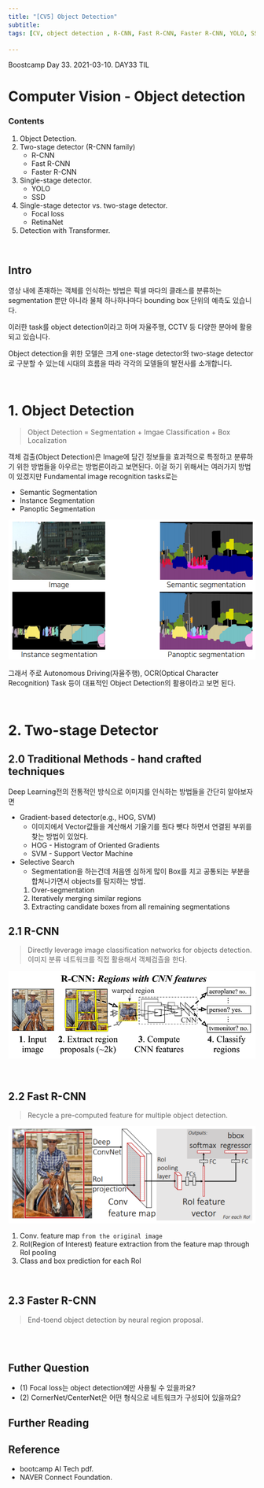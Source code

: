 ```yaml
---
title: "[CV5] Object Detection"
subtitle: 
tags: [CV, object detection , R-CNN, Fast R-CNN, Faster R-CNN, YOLO, SSD] 

---
```


Boostcamp Day 33. 2021-03-10.
DAY33 TIL

# Computer Vision - Object detection

### Contents
1. Object Detection.
2. Two-stage detector (R-CNN family)
    - R-CNN
    - Fast R-CNN
    - Faster R-CNN
3. Single-stage detector.
    - YOLO
    - SSD
4. Single-stage detector vs. two-stage detector.
    - Focal loss
    - RetinaNet
5. Detection with Transformer.

<br>

## Intro
영상 내에 존재하는 객체를 인식하는 방법은 픽셀 마다의 클래스를 분류하는 segmentation 뿐만 아니라 물체 하나하나마다 bounding box 단위의 예측도 있습니다.

이러한 task를 object detection이라고 하며 자율주행, CCTV 등 다양한 분야에 활용되고 있습니다.

Object detection을 위한 모델은 크게 one-stage detector와 two-stage detector로 구분할 수 있는데 시대의 흐름을 따라 각각의 모델들의 발전사를 소개합니다.  

<br>

# 1. Object Detection
> Object Detection = Segmentation + Imgae Classification + Box Localization

객체 검출(Object Detection)은 Image에 담긴 정보들을 효과적으로 특정하고 분류하기 위한 방법들을 아우르는 방법론이라고 보면된다. 이걸 하기 위해서는 여러가지 방법이 있겠지만 Fundamental image recognition tasks로는  
- Semantic Segmentation
- Instance Segmentation
- Panoptic Segmentation


![Kirillov-CVPR2019](/assets/bcimg/CV/Kirillov-CVPR2019.PNG "Kirillov-CVPR2019")

그래서 주로 Autonomous Driving(자율주행), OCR(Optical Character Recognition) Task 등이 대표적인 Object Detection의 활용이라고 보면 된다.

<br>

# 2. Two-stage Detector
## 2.0 Traditional Methods - hand crafted techniques
Deep Learning전의 전통적인 방식으로 이미지를 인식하는 방법들을 간단히 알아보자면
- Gradient-based detector(e.g., HOG, SVM)
    - 이미지에서 Vector값들을 계산해서 기울기를 줬다 뺏다 하면서 연결된 부위를 찾는 방법이 있었다.
    - HOG - Histogram of Oriented Gradients
    - SVM - Support Vector Machine
- Selective Search
    - Segmentation을 하는건데 처음엔 심하게 많이 Box를 치고 공통되는 부분을 합쳐나가면서 objects를 탐지하는 방법.
    1. Over-segmentation
    2. Iteratively merging similar regions
    3. Extracting candidate boxes from all remaining segmentations

## 2.1 R-CNN
> Directly leverage image classification networks for objects detection.  
이미지 분류 네트워크를 직접 활용해서 객체검츨을 한다.

![Girshick-CVPR2014](/assets/bcimg/CV/Girshick-CVPR2014.PNG "Girshick-CVPR2014")

<br>

## 2.2 Fast R-CNN
> Recycle a pre-computed feature for multiple object detection.

![Girshick-ICCV2015](/assets/bcimg/CV/Girshick-ICCV2015.PNG "Girshick-ICCV2015")

1. Conv. feature map `from the original image`
2. Rol(Region of Interest) feature extraction from the feature map through Rol pooling
3. Class and box prediction for each Rol

<br>

## 2.3 Faster R-CNN
> End-toend object detection by neural region proposal.












<br><br>

## Futher Question
- (1) Focal loss는 object detection에만 사용될 수 있을까요?  
- (2) CornerNet/CenterNet은 어떤 형식으로 네트워크가 구성되어 있을까요?


## Further Reading


## Reference

- bootcamp AI Tech pdf.  
- NAVER Connect Foundation.


